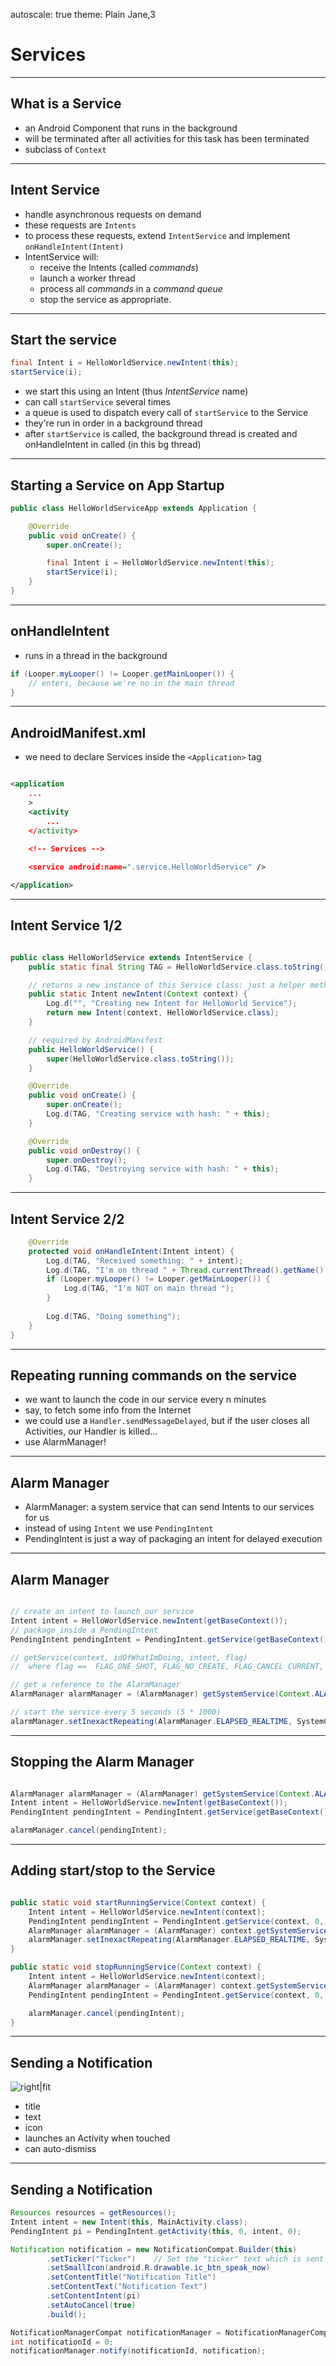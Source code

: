 autoscale: true 
theme: Plain Jane,3

# Services

---

## What is a Service

- an Android Component that runs in the background
- will be terminated after all activities for this task has been terminated
- subclass of `Context`
 
---

## Intent Service

- handle asynchronous requests on demand
- these requests are `Intents`  
- to process these requests, extend `IntentService` and implement `onHandleIntent(Intent)`
- IntentService will:
    - receive the Intents (called _commands_)
    - launch a worker thread
    - process all _commands_ in a _command queue_
    - stop the service as appropriate.

---

## Start the service

```java
final Intent i = HelloWorldService.newIntent(this);
startService(i);
```

- we start this using an Intent (thus _IntentService_ name)
- can call `startService` several times
- a queue is used to dispatch every call of `startService` to the Service
- they're run in order in a background thread
- after `startService` is called, the background thread is created and onHandleIntent in called (in this bg thread)

---

## Starting a Service on App Startup

```java
public class HelloWorldServiceApp extends Application {

    @Override
    public void onCreate() {
        super.onCreate();

        final Intent i = HelloWorldService.newIntent(this);
        startService(i);
    }
}

```
---

## onHandleIntent

- runs in a thread in the background

```java
if (Looper.myLooper() != Looper.getMainLooper()) {
    // enters, because we're no in the main thread
}
```

---

## AndroidManifest.xml

- we need to declare Services inside the `<Application>` tag

```xml

<application
    ...
    >
    <activity
        ...
    </activity>
    
    <!-- Services -->

    <service android:name=".service.HelloWorldService" />

</application>
```

---

## Intent Service 1/2

```java

public class HelloWorldService extends IntentService {
    public static final String TAG = HelloWorldService.class.toString();

    // returns a new instance of this Service class: just a helper method
    public static Intent newIntent(Context context) {
        Log.d("", "Creating new Intent for HelloWorld Service");
        return new Intent(context, HelloWorldService.class);
    }

    // required by AndroidManifest
    public HelloWorldService() {
        super(HelloWorldService.class.toString());
    }

    @Override
    public void onCreate() {
        super.onCreate();
        Log.d(TAG, "Creating service with hash: " + this);
    }

    @Override
    public void onDestroy() {
        super.onDestroy();
        Log.d(TAG, "Destroying service with hash: " + this);
    }

```

---

## Intent Service 2/2


```java
    @Override
    protected void onHandleIntent(Intent intent) {
        Log.d(TAG, "Received something: " + intent);
        Log.d(TAG, "I'm on thread " + Thread.currentThread().getName());
        if (Looper.myLooper() != Looper.getMainLooper()) {
            Log.d(TAG, "I'm NOT on main thread ");
        }
        
        Log.d(TAG, "Doing something");
    }
}
```

---



## Repeating running commands on the service

- we want to launch the code in our service every n minutes
- say, to fetch some info from the Internet
- we could use a `Handler.sendMessageDelayed`, but if the user closes all Activities, our Handler is killed...
- use AlarmManager!

---

## Alarm Manager

- AlarmManager: a system service that can send Intents to our services for us
- instead of using `Intent` we use `PendingIntent`
- PendingIntent is just a way of packaging an intent for delayed execution

---

## Alarm Manager

```java

// create an intent to launch our service
Intent intent = HelloWorldService.newIntent(getBaseContext());
// package inside a PendingIntent
PendingIntent pendingIntent = PendingIntent.getService(getBaseContext(), 0, intent, 0);

// getService(context, idOfWhatImDoing, intent, flag)
//  where flag ==  FLAG_ONE_SHOT, FLAG_NO_CREATE, FLAG_CANCEL_CURRENT, FLAG_UPDATE_CURRENT, FLAG_IMMUTABLE

// get a reference to the AlarmManager
AlarmManager alarmManager = (AlarmManager) getSystemService(Context.ALARM_SERVICE);

// start the service every 5 seconds (5 * 1000)
alarmManager.setInexactRepeating(AlarmManager.ELAPSED_REALTIME, SystemClock.elapsedRealtime(), 1000 * 5, pendingIntent);

```

---

## Stopping the Alarm Manager

```java

AlarmManager alarmManager = (AlarmManager) getSystemService(Context.ALARM_SERVICE);
Intent intent = HelloWorldService.newIntent(getBaseContext());
PendingIntent pendingIntent = PendingIntent.getService(getBaseContext(), 0, intent, 0);

alarmManager.cancel(pendingIntent);


```


---
## Adding start/stop to the Service

```java

public static void startRunningService(Context context) {
    Intent intent = HelloWorldService.newIntent(context);
    PendingIntent pendingIntent = PendingIntent.getService(context, 0, intent, 0);
    AlarmManager alarmManager = (AlarmManager) context.getSystemService(Context.ALARM_SERVICE);
    alarmManager.setInexactRepeating(AlarmManager.ELAPSED_REALTIME, SystemClock.elapsedRealtime(), 1000*5, pendingIntent);
}

public static void stopRunningService(Context context) {
    Intent intent = HelloWorldService.newIntent(context);
    AlarmManager alarmManager = (AlarmManager) context.getSystemService(Context.ALARM_SERVICE);
    PendingIntent pendingIntent = PendingIntent.getService(context, 0, intent, 0);

    alarmManager.cancel(pendingIntent);
}


```

---

## Sending a Notification

![right|fit](img/notification.png)

- title
- text
- icon
- launches an Activity when touched
- can auto-dismiss

---

## Sending a Notification

```java
Resources resources = getResources();
Intent intent = new Intent(this, MainActivity.class);
PendingIntent pi = PendingIntent.getActivity(this, 0, intent, 0);

Notification notification = new NotificationCompat.Builder(this)
        .setTicker("Ticker")    // Set the "ticker" text which is sent to accessibility services.
        .setSmallIcon(android.R.drawable.ic_btn_speak_now)
        .setContentTitle("Notification Title")
        .setContentText("Notification Text")
        .setContentIntent(pi)
        .setAutoCancel(true)
        .build();

NotificationManagerCompat notificationManager = NotificationManagerCompat.from(this);
int notificationId = 0;
notificationManager.notify(notificationId, notification);    

```